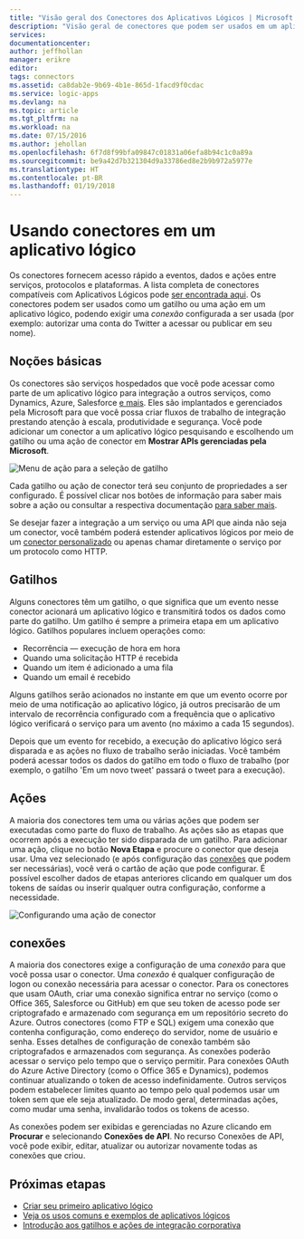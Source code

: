 ```yaml
---
title: "Visão geral dos Conectores dos Aplicativos Lógicos | Microsoft Docs"
description: "Visão geral de conectores que podem ser usados em um aplicativo lógico"
services: 
documentationcenter: 
author: jeffhollan
manager: erikre
editor: 
tags: connectors
ms.assetid: ca8dab2e-9b69-4b1e-865d-1facd9f0cdac
ms.service: logic-apps
ms.devlang: na
ms.topic: article
ms.tgt_pltfrm: na
ms.workload: na
ms.date: 07/15/2016
ms.author: jehollan
ms.openlocfilehash: 6f7d8f99bfa09847c01831a06efa8b94c1c0a89a
ms.sourcegitcommit: be9a42d7b321304d9a33786ed8e2b9b972a5977e
ms.translationtype: HT
ms.contentlocale: pt-BR
ms.lasthandoff: 01/19/2018
---
```

# <a name="using-connectors-in-a-logic-app"></a>Usando conectores em um aplicativo lógico
Os conectores fornecem acesso rápido a eventos, dados e ações entre serviços, protocolos e plataformas.  A lista completa de conectores compatíveis com Aplicativos Lógicos pode [ser encontrada aqui](apis-list.md).  Os conectores podem ser usados como um gatilho ou uma ação em um aplicativo lógico, podendo exigir uma *conexão* configurada a ser usada (por exemplo: autorizar uma conta do Twitter a acessar ou publicar em seu nome).

## <a name="basics"></a>Noções básicas
Os conectores são serviços hospedados que você pode acessar como parte de um aplicativo lógico para integração a outros serviços, como Dynamics, Azure, Salesforce [e mais](apis-list.md).  Eles são implantados e gerenciados pela Microsoft para que você possa criar fluxos de trabalho de integração prestando atenção à escala, produtividade e segurança.  Você pode adicionar um conector a um aplicativo lógico pesquisando e escolhendo um gatilho ou uma ação de conector em **Mostrar APIs gerenciadas pela Microsoft**.

![Menu de ação para a seleção de gatilho][1]

Cada gatilho ou ação de conector terá seu conjunto de propriedades a ser configurado.  É possível clicar nos botões de informação para saber mais sobre a ação ou consultar a respectiva documentação [para saber mais](apis-list.md).

Se desejar fazer a integração a um serviço ou uma API que ainda não seja um conector, você também poderá estender aplicativos lógicos por meio de um [conector personalizado](../logic-apps/logic-apps-create-api-app.md) ou apenas chamar diretamente o serviço por um protocolo como HTTP.

## <a name="triggers"></a>Gatilhos
Alguns conectores têm um gatilho, o que significa que um evento nesse conector acionará um aplicativo lógico e transmitirá todos os dados como parte do gatilho.  Um gatilho é sempre a primeira etapa em um aplicativo lógico.  Gatilhos populares incluem operações como:

* Recorrência — execução de hora em hora
* Quando uma solicitação HTTP é recebida
* Quando um item é adicionado a uma fila
* Quando um email é recebido

Alguns gatilhos serão acionados no instante em que um evento ocorre por meio de uma notificação ao aplicativo lógico, já outros precisarão de um intervalo de recorrência configurado com a frequência que o aplicativo lógico verificará o serviço para um avento (no máximo a cada 15 segundos).  

Depois que um evento for recebido, a execução do aplicativo lógico será disparada e as ações no fluxo de trabalho serão iniciadas.  Você também poderá acessar todos os dados do gatilho em todo o fluxo de trabalho (por exemplo, o gatilho 'Em um novo tweet' passará o tweet para a execução).

## <a name="actions"></a>Ações
A maioria dos conectores tem uma ou várias ações que podem ser executadas como parte do fluxo de trabalho.  As ações são as etapas que ocorrem após a execução ter sido disparada de um gatilho.  Para adicionar uma ação, clique no botão **Nova Etapa** e procure o conector que deseja usar.  Uma vez selecionado (e após configuração das [conexões](#connections) que podem ser necessárias), você verá o cartão de ação que pode configurar.  É possível escolher dados de etapas anteriores clicando em qualquer um dos tokens de saídas ou inserir qualquer outra configuração, conforme a necessidade.

![Configurando uma ação de conector][2]

## <a name="connections"></a>conexões
A maioria dos conectores exige a configuração de uma *conexão* para que você possa usar o conector.  Uma *conexão* é qualquer configuração de logon ou conexão necessária para acessar o conector.  Para os conectores que usam OAuth, criar uma conexão significa entrar no serviço (como o Office 365, Salesforce ou GitHub) em que seu token de acesso pode ser criptografado e armazenado com segurança em um repositório secreto do Azure.  Outros conectores (como FTP e SQL) exigem uma conexão que contenha configuração, como endereço do servidor, nome de usuário e senha.  Esses detalhes de configuração de conexão também são criptografados e armazenados com segurança.  As conexões poderão acessar o serviço pelo tempo que o serviço permitir.  Para conexões OAuth do Azure Active Directory (como o Office 365 e Dynamics), podemos continuar atualizando o token de acesso indefinidamente.  Outros serviços podem estabelecer limites quanto ao tempo pelo qual podemos usar um token sem que ele seja atualizado.  De modo geral, determinadas ações, como mudar uma senha, invalidarão todos os tokens de acesso.  

As conexões podem ser exibidas e gerenciadas no Azure clicando em **Procurar** e selecionando **Conexões de API**.  No recurso Conexões de API, você pode exibir, editar, atualizar ou autorizar novamente todas as conexões que criou.

## <a name="next-steps"></a>Próximas etapas
* [Criar seu primeiro aplicativo lógico](../logic-apps/quickstart-create-first-logic-app-workflow.md)
* [Veja os usos comuns e exemplos de aplicativos lógicos](../logic-apps/logic-apps-examples-and-scenarios.md)
* [Introdução aos gatilhos e ações de integração corporativa](../logic-apps/logic-apps-enterprise-integration-overview.md)

<!--Image References -->
[1]: ./media/connectors-overview/addAction.png
[2]: ./media/connectors-overview/configureAction.png
